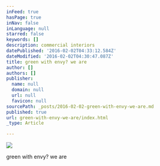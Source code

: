 ```yaml
---
inFeed: true
hasPage: true
inNav: false
inLanguage: null
starred: false
keywords: []
description: commercial interiors
datePublished: '2016-02-02T04:33:12.584Z'
dateModified: '2016-02-02T04:30:47.087Z'
title: green with envy? we are
author: []
authors: []
publisher:
  name: null
  domain: null
  url: null
  favicon: null
sourcePath: _posts/2016-02-02-green-with-envy-we-are.md
published: true
url: green-with-envy-we-are/index.html
_type: Article

---
```

![](https://the-grid-user-content.s3-us-west-2.amazonaws.com/8a348e9b-cd12-42f7-85ab-425d0cf95621.JPG)

green with envy? we are